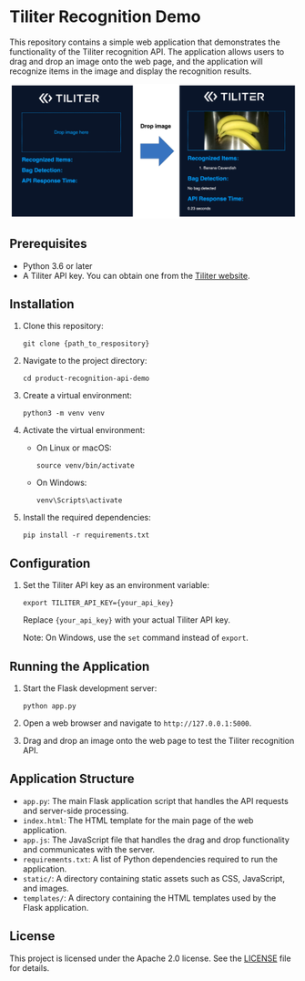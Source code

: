 # Tiliter Recognition Demo

This repository contains a simple web application that demonstrates the functionality of the Tiliter recognition API. The application allows users to drag and drop an image onto the web page, and the application will recognize items in the image and display the recognition results.

![How it works](how-it-works.png)

## Prerequisites

- Python 3.6 or later
- A Tiliter API key. You can obtain one from the [Tiliter website](https://www.tiliter.com/).

## Installation

1. Clone this repository:
    ```
    git clone {path_to_respository}
    ```
   
2. Navigate to the project directory:
    ```
    cd product-recognition-api-demo
    ```
   
3. Create a virtual environment:
    ```
    python3 -m venv venv
    ```
   
4. Activate the virtual environment:

   - On Linux or macOS:

     ```
     source venv/bin/activate
     ```

   - On Windows:

     ```
     venv\Scripts\activate
     ```

5. Install the required dependencies:
    ```
    pip install -r requirements.txt
    ```
   
## Configuration

1. Set the Tiliter API key as an environment variable:
    ```
    export TILITER_API_KEY={your_api_key}
    ```
   
    Replace `{your_api_key}` with your actual Tiliter API key.
    
    Note: On Windows, use the `set` command instead of `export`.

## Running the Application

1. Start the Flask development server:
    ```
    python app.py
    ```
   
2. Open a web browser and navigate to `http://127.0.0.1:5000`.

3. Drag and drop an image onto the web page to test the Tiliter recognition API.

## Application Structure

- `app.py`: The main Flask application script that handles the API requests and server-side processing.
- `index.html`: The HTML template for the main page of the web application.
- `app.js`: The JavaScript file that handles the drag and drop functionality and communicates with the server.
- `requirements.txt`: A list of Python dependencies required to run the application.
- `static/`: A directory containing static assets such as CSS, JavaScript, and images.
- `templates/`: A directory containing the HTML templates used by the Flask application.

## License

This project is licensed under the Apache 2.0 license. See the [LICENSE](LICENSE) file for details.
